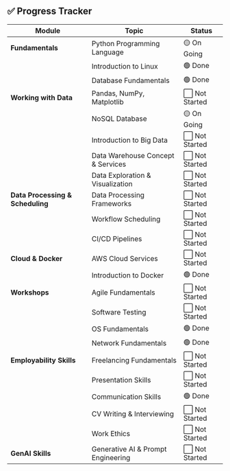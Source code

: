 ## ✅ Progress Tracker

| Module                            | Topic                                 | Status          |
|-----------------------------------|---------------------------------------|-----------------|
| **Fundamentals**                  | Python Programming Language           | 🟡 On Going     |
|                                   | Introduction to Linux                 | 🟢 Done         |
|                                   | Database Fundamentals                 | 🟢 Done         |
| **Working with Data**             | Pandas, NumPy, Matplotlib             | ⬜ Not Started  |
|                                   | NoSQL Database                        | 🟡 On Going     |
|                                   | Introduction to Big Data              | ⬜ Not Started  |
|                                   | Data Warehouse Concept & Services     | ⬜ Not Started  |
|                                   | Data Exploration & Visualization      | ⬜ Not Started  |
| **Data Processing & Scheduling**  | Data Processing Frameworks            | ⬜ Not Started  |
|                                   | Workflow Scheduling                   | ⬜ Not Started  |
|                                   | CI/CD Pipelines                       | ⬜ Not Started  |
| **Cloud & Docker**                | AWS Cloud Services                    | ⬜ Not Started  |
|                                   | Introduction to Docker                | 🟢 Done         |
| **Workshops**                     | Agile Fundamentals                    | ⬜ Not Started  |
|                                   | Software Testing                      | ⬜ Not Started  |
|                                   | OS Fundamentals                       | 🟢 Done         |
|                                   | Network Fundamentals                  | 🟢 Done         |
| **Employability Skills**          | Freelancing Fundamentals              | ⬜ Not Started  |
|                                   | Presentation Skills                   | ⬜ Not Started  |
|                                   | Communication Skills                  | 🟢 Done         |
|                                   | CV Writing & Interviewing             | ⬜ Not Started  |
|                                   | Work Ethics                           | ⬜ Not Started  |
| **GenAI Skills**                  | Generative AI & Prompt Engineering    | ⬜ Not Started  | 

